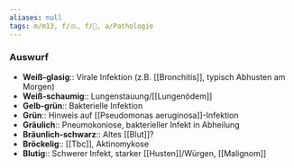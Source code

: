 ```yaml
---
aliases: null
tags: m/m13, f/🫁, f/🦠, a/Pathologie
---
```

### Auswurf
- **Weiß-glasig**:: Virale Infektion (z.B. [[Bronchitis]], typisch Abhusten am Morgen)
- **Weiß-schaumig**:: Lungenstauung/[[Lungenödem]]
- **Gelb-grün**:: Bakterielle Infektion
- **Grün**:: Hinweis auf [[Pseudomonas aeruginosa]]-Infektion
- **Gräulich**:: Pneumokoniose, bakterieller Infekt in Abheilung
- **Bräunlich-schwarz**:: Altes [[Blut]]?
- **Bröckelig**:: [[Tbc]], Aktinomykose
- **Blutig**:: Schwerer Infekt, starker [[Husten]]/Würgen, [[Malignom]]